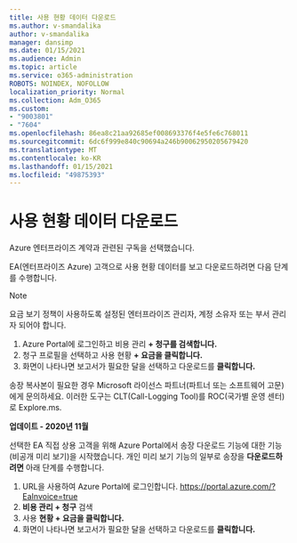 ```yaml
---
title: 사용 현황 데이터 다운로드
ms.author: v-smandalika
author: v-smandalika
manager: dansimp
ms.date: 01/15/2021
ms.audience: Admin
ms.topic: article
ms.service: o365-administration
ROBOTS: NOINDEX, NOFOLLOW
localization_priority: Normal
ms.collection: Adm_O365
ms.custom:
- "9003801"
- "7604"
ms.openlocfilehash: 86ea8c21aa92685ef008693376f4e5fe6c768011
ms.sourcegitcommit: 6dc6f999e840c90694a246b90062950205679420
ms.translationtype: MT
ms.contentlocale: ko-KR
ms.lasthandoff: 01/15/2021
ms.locfileid: "49875393"
---
```

# <a name="download-usage-data"></a>사용 현황 데이터 다운로드

Azure 엔터프라이즈 계약과 관련된 구독을 선택했습니다.

EA(엔터프라이즈 Azure) 고객으로 사용 현황 데이터를 보고 다운로드하려면 다음 단계를 수행합니다.

> [!NOTE]
> 요금 보기 정책이 사용하도록 설정된 엔터프라이즈 관리자, 계정 소유자 또는 부서 관리자 되어야 합니다. 

1. Azure Portal에 로그인하고 비용 관리 **+ 청구를 검색합니다.**
2. 청구 프로필을 선택하고 사용 현황 **+ 요금을 클릭합니다.**
3. 화면이 나타나면 보고서가 필요한 달을 선택하고 다운로드를 **클릭합니다.**

송장 복사본이 필요한 경우 Microsoft 라이선스 파트너(파트너 또는 소프트웨어 고문)에게 문의하세요. 이러한 도구는 CLT(Call-Logging Tool)를 ROC(국가별 운영 센터)로 Explore.ms.

**업데이트 - 2020년 11월**

선택한 EA 직접 상용 고객을 위해 Azure Portal에서  송장 다운로드 기능에 대한 기능(비공개 미리 보기)을 시작했습니다. 개인 미리 보기 기능의 일부로 송장을 **다운로드하려면** 아래 단계를 수행합니다.

1. URL을 사용하여 Azure Portal에 로그인합니다. https://portal.azure.com/?EaInvoice=true 
2. **비용 관리 + 청구** 검색 
3. 사용 **현황 + 요금을 클릭합니다.** 
4. 화면이 나타나면 보고서가 필요한 달을 선택하고 다운로드를 **클릭합니다.**